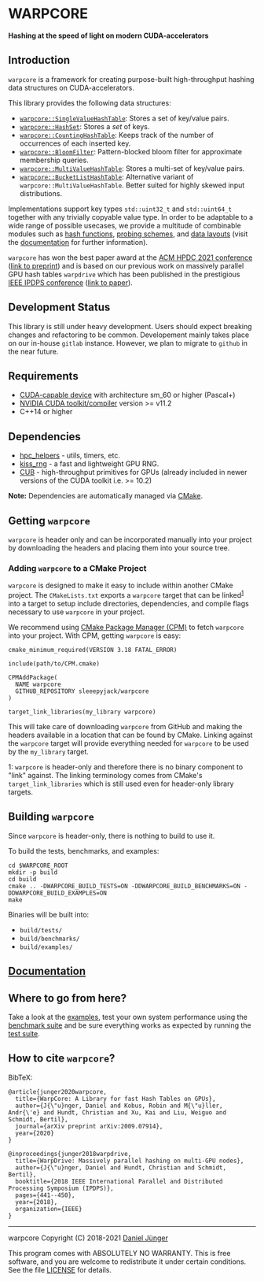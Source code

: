 # WARPCORE

**Hashing at the speed of light on modern CUDA-accelerators**

## Introduction
`warpcore` is a framework for creating purpose-built high-throughput hashing data structures on CUDA-accelerators.

This library provides the following data structures:
- [`warpcore::SingleValueHashTable`](include/warpcore/single_value_hash_table.cuh): Stores a set of key/value pairs.
- [`warpcore::HashSet`](include/warpcore/hash_set.cuh): Stores a *set* of keys.
- [`warpcore::CountingHashTable`](include/warpcore/counting_hash_table.cuh): Keeps track of the number of occurrences of each inserted key.
- [`warpcore::BloomFilter`](include/warpcore/bloom_filter.cuh): Pattern-blocked bloom filter for approximate membership queries.
- [`warpcore::MultiValueHashTable`](include/warpcore/multi_value_hash_table.cuh): Stores a multi-set of key/value pairs.
- [`warpcore::BucketListHashTable`](include/warpcore/bucket_list_hash_table.cuh): Alternative variant of `warpcore::MultiValueHashTable`. Better suited for highly skewed input distributions.

Implementations support key types `std::uint32_t` and `std::uint64_t` together with any trivially copyable value type. In order to be adaptable to a wide range of possible usecases, we provide a multitude of combinable modules such as [hash functions](include/warpcore/hashers.cuh), [probing schemes](include/warpcore/probing_schemes.cuh), and [data layouts](include/warpcore/storage.cuh) (visit the [documentation](https://sleeepyjack.github.io/warpcore/) for further information).

`warpcore` has won the best paper award at the [ACM HPDC 2021 conference](http://www.hpdc.org/2021/) ([link to preprint](https://arxiv.org/abs/2009.07914)) and is based on our previous work on massively parallel GPU hash tables `warpdrive` which has been published in the prestigious [IEEE IPDPS conference](https://www.ipdps.org/) ([link to paper](https://ieeexplore.ieee.org/document/8425198)).

## Development Status

This library is still under heavy development. Users should expect breaking changes and refactoring to be common.
Developement mainly takes place on our in-house `gitlab` instance. However, we plan to migrate to `github` in the near future.

## Requirements
- [CUDA-capable device](https://developer.nvidia.com/cuda-gpus) with architecture sm_60 or higher (Pascal+)
- [NVIDIA CUDA toolkit/compiler](https://developer.nvidia.com/cuda-toolkit) version >= v11.2
- C++14 or higher

## Dependencies
- [hpc_helpers](https://gitlab.rlp.net/pararch/hpc_helpers) - utils, timers, etc.
- [kiss_rng](https://github.com/sleeepyjack/kiss_rng) - a fast and lightweight GPU RNG.
- [CUB](https://nvlabs.github.io/cub/) - high-throughput primitives for GPUs (already included in newer versions of the CUDA toolkit i.e. >= 10.2)


**Note:** Dependencies are automatically managed via [CMake](https://cmake.org/).

## Getting `warpcore`

`warpcore` is header only and can be incorporated manually into your project by downloading the headers and placing them into your source tree.

### Adding `warpcore` to a CMake Project

`warpcore` is designed to make it easy to include within another CMake project.
 The `CMakeLists.txt` exports a `warpcore` target that can be linked<sup>[1](#link-footnote)</sup> into a target to setup include directories, dependencies, and compile flags necessary to use `warpcore` in your project.


We recommend using [CMake Package Manager (CPM)](https://github.com/TheLartians/CPM.cmake) to fetch `warpcore` into your project.
With CPM, getting `warpcore` is easy:

```
cmake_minimum_required(VERSION 3.18 FATAL_ERROR)

include(path/to/CPM.cmake)

CPMAddPackage(
  NAME warpcore
  GITHUB_REPOSITORY sleeepyjack/warpcore
)

target_link_libraries(my_library warpcore)
```

This will take care of downloading `warpcore` from GitHub and making the headers available in a location that can be found by CMake. Linking against the `warpcore` target will provide everything needed for `warpcore` to be used by the `my_library` target.

<a name="link-footnote">1</a>: `warpcore` is header-only and therefore there is no binary component to "link" against. The linking terminology comes from CMake's `target_link_libraries` which is still used even for header-only library targets.

## Building `warpcore`

Since `warpcore` is header-only, there is nothing to build to use it.

To build the tests, benchmarks, and examples:

```
cd $WARPCORE_ROOT
mkdir -p build
cd build
cmake .. -DWARPCORE_BUILD_TESTS=ON -DDWARPCORE_BUILD_BENCHMARKS=ON -DDWARPCORE_BUILD_EXAMPLES=ON
make
```
Binaries will be built into:
- `build/tests/`
- `build/benchmarks/`
- `build/examples/`


## [Documentation](docs/index.html)

## Where to go from here?
Take a look at the [examples](examples/README.md), test your own system performance using the [benchmark suite](benchmarks/README.md) and be sure everything works as expected by running the [test suite](tests/README.md).

## How to cite `warpcore`?
BibTeX:
```console
@article{junger2020warpcore,
  title={WarpCore: A Library for fast Hash Tables on GPUs},
  author={J{\"u}nger, Daniel and Kobus, Robin and M{\"u}ller, Andr{\'e} and Hundt, Christian and Xu, Kai and Liu, Weiguo and Schmidt, Bertil},
  journal={arXiv preprint arXiv:2009.07914},
  year={2020}
}

@inproceedings{junger2018warpdrive,
  title={WarpDrive: Massively parallel hashing on multi-GPU nodes},
  author={J{\"u}nger, Daniel and Hundt, Christian and Schmidt, Bertil},
  booktitle={2018 IEEE International Parallel and Distributed Processing Symposium (IPDPS)},
  pages={441--450},
  year={2018},
  organization={IEEE}
}
```
***
warpcore Copyright (C) 2018-2021 [Daniel Jünger](https://github.com/sleeepyjack)

This program comes with ABSOLUTELY NO WARRANTY.
This is free software, and you are welcome to redistribute it under certain
conditions. See the file [LICENSE](LICENSE) for details.

[repository]: https://github.com/sleeepyjack/warpcore


